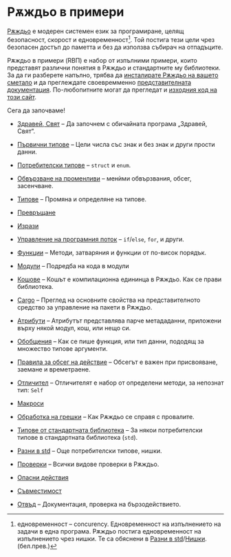 # Рѫждьо в примери

<!-- ⁰¹²³⁴⁵⁶⁷⁸⁹ -->
[Рѫждьо][rust] е модерен системен език за програмиране, целящ
безопасност, скорост и едновременност[^concurency]. Той постига тези цели
чрез безопасен достъп до паметта и без да използва събирач на отпадъците.

Рѫждьо в примери (RВП) е набор от изпълними примери, които представят различни
понятия в Рѫждьо и стандартните му библиотеки. За да ги разберете напълно, трябва
да [инсталирате Рѫждьо на вашето сметало][install] и да преглеждате своевремменно
[представителната документация][std]. По-любопитните могат да прегледат и
[изходния код на този сайт][home].

Сега да започваме!

- [Здравей, Свят](hello.md) – Да започнем с обичайната програма „Здравей, Свят“.

- [Първични типове](primitives.md) – Цели числа със знак и без знак и други прости данни.

- [Потребителски типове](custom_types.md) – `struct` и `enum`.

- [Обвързване на променливи](variable_bindings.md) – менѝми обвързвания, обсег, засенчване.

- [Типове](types.md) – Промяна и определяне на типове.

- [Превръщане](conversion.md)

- [Изрази](expression.md)

- [Управление на програмния поток](flow_control.md) – `if`/`else`, `for`, и други.

- [Функции](fn.md) – Методи, затваряния и функции от по-висок порядък.

- [Модули](mod.md) – Подредба на кода в модули

- [Кошове](crates.md) – Кошът е компилационна едининца в Рѫждьо. Как се прави библиотека.

- [Cargo](cargo.md) – Преглед на основните свойства на представителното средство за управление на пакети в Рѫждьо.

- [Атрибути](attribute.md) – Атрибутът представлява парче метададанни, приложени върху някой модул, кош, или нещо си.

- [Обобщения](generics.md) – Как се пише функция, или тип данни, пододящ за множество типове аргументи.

- [Правила за обсег на действие](scope.md) – Обсегът е важен при присвояване, заемане и времетраене.

- [Отличител](trait.md) – Отличителят е набор от определени методи, за непознат тип: `Self`

- [Макроси](macros.md)

- [Обработка на грешки](error.md) – Как Рѫждьо се справя с провалите.

- [Типове от стандартната библиотека](std.md) – За някои потребителски типове в стандартната библиотека (`std`).

- [Разни в std](std_misc.md) – Още потребителски типове, нишки.

- [Проверки](testing.md) – Всички видове проверки в Рѫждьо.

- [Опасни действия](unsafe.md)

- [Съвместимост](compatibility.md)

- [Отвъд](meta.md) – Документация, проверка на бързодействието.

[^concurency]: едновременност – concurency. Едновременност на изпълнението на
  задачи в една програма. Рѫждьо постига едновременност на изпълнението чрез
  нишки. Те са обяснени в [Разни в
  std](std_misc.md)/[Нишки](std_misc/threads.md). (бел.прев.)

[rust]: https://www.rust-lang.org/
[install]: https://www.rust-lang.org/tools/install
[std]: https://doc.rust-lang.org/std/
[home]:https://github.com/kberov/rust-by-example-bg 

